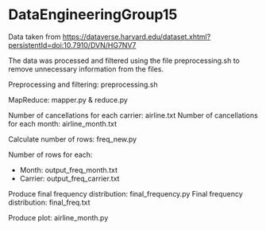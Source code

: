 # DataEngineeringGroup15
Data taken from https://dataverse.harvard.edu/dataset.xhtml?persistentId=doi:10.7910/DVN/HG7NV7

The data was processed and filtered using the file preprocessing.sh to remove unnecessary information from the files. 

Preprocessing and filtering: preprocessing.sh

MapReduce: mapper.py & reduce.py

Number of cancellations for each carrier: airline.txt
Number of cancellations for each month: airline_month.txt

Calculate number of rows: freq_new.py

Number of rows for each:
- Month: output_freq_month.txt
- Carrier: output_freq_carrier.txt


Produce final frequency distribution: final_frequency.py
Final frequency distribution: final_freq.txt      

Produce plot: airline_month.py 

